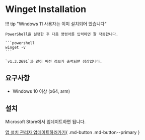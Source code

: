 # Winget Installation

!!! tip "Windows 11 사용자는 이미 설치되어 있습니다"

    PowerShell을 실행한 후 다음 명령어를 입력하면 잘 작동합니다.

    ```powershell
    winget -v
    ```

    `v1.3.2691`과 같이 버전 정보가 출력되면 정상입니다.

## 요구사항

- Windows 10 이상 (x64, arm)

## 설치

Microsoft Store에서 업데이트하면 됩니다.

[앱 설치 관리자 업데이트하러가기](https://www.microsoft.com/store/productId/9NBLGGH4NNS1){ .md-button .md-button--primary }
